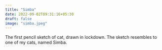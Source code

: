 ```yaml
---
title: "Simba"
date: 2022-09-02T09:31:16+05:30
draft: false
image: "simba.jpeg"
---
```


The first pencil sketch of cat, drawn in lockdown.
The sketch resembles to one of my cats, named Simba.
